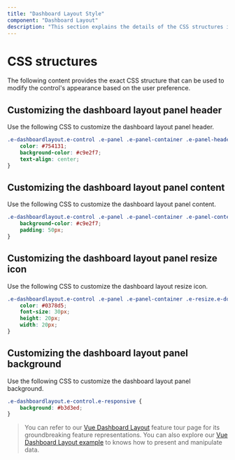 ```yaml
---
title: "Dashboard Layout Style"
component: "Dashboard Layout"
description: "This section explains the details of the CSS structures in the Vue Modal Dashboard Layout."
---
```


# CSS structures

The following content provides the exact CSS structure that can be used to modify the control's appearance based on the user preference.

## Customizing the dashboard layout panel header

Use the following CSS to customize the dashboard layout panel header.

```css
.e-dashboardlayout.e-control .e-panel .e-panel-container .e-panel-header {
    color: #754131;
    background-color: #c9e2f7;
    text-align: center;
}
```

## Customizing the dashboard layout panel content

Use the following CSS to customize the dashboard layout panel content.

```css
.e-dashboardlayout.e-control .e-panel .e-panel-container .e-panel-content {
    background-color: #c9e2f7;
    padding: 50px;
}
```

## Customizing the dashboard layout panel resize icon

Use the following CSS to customize the dashboard layout resize icon.

```css
.e-dashboardlayout.e-control .e-panel .e-panel-container .e-resize.e-double{
    color: #0378d5;
    font-size: 30px;
    height: 20px;
    width: 20px;
}
```

## Customizing the dashboard layout panel background

Use the following CSS to customize the dashboard layout panel background.

```css
.e-dashboardlayout.e-control.e-responsive {
    background: #b3d3ed;
}
```

> You can refer to our [Vue Dashboard Layout](https://www.syncfusion.com/vue-ui-components/vue-dashboard-layout) feature tour page for its groundbreaking feature representations. You can also explore our [Vue Dashboard Layout example](https://ej2.syncfusion.com/vue/demos/#/material/dashboard-layout/default.html) to knows how to present and manipulate data.